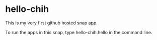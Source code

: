 # hello-chih

This is my very first github hosted snap app.

To run the apps in this snap, type hello-chih.hello in the command line.  
